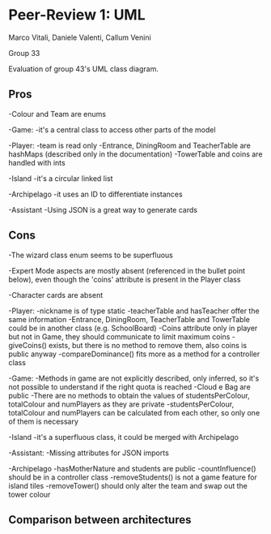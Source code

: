 # Peer-Review 1: UML

Marco Vitali, Daniele Valenti, Callum Venini

Group 33

Evaluation of group 43's UML class diagram.


## Pros

-Colour and Team are enums

-Game:
  -it's a central class to access other parts of the model

-Player:
  -team is read only
  -Entrance, DiningRoom and TeacherTable are hashMaps (described only in the documentation)
  -TowerTable and coins are handled with ints

-Island
  -it's a circular linked list

-Archipelago
  -it uses an ID to differentiate instances

-Assistant
  -Using JSON is a great way to generate cards


## Cons

-The wizard class enum seems to be superfluous

-Expert Mode aspects are mostly absent (referenced in the bullet point below), even though the 'coins' attribute is present in the Player class

-Character cards are absent

-Player:
  -nickname is of type static
  -teacherTable and hasTeacher offer the same information
  -Entrance, DiningRoom, TeacherTable and TowerTable could be in another class (e.g. SchoolBoard)
  -Coins attribute only in player but not in Game, they should communicate to limit maximum coins
  -giveCoins() exists, but there is no method to remove them, also coins is public anyway
  -compareDominance() fits more as a method for a controller class

-Game:
  -Methods in game are not explicitly described, only inferred, so it's not possible to understand if the right quota is reached
  -Cloud e Bag are public
  -There are no methods to obtain the values of studentsPerColour, totalColour and numPlayers as they are private
  -studentsPerColour, totalColour and numPlayers can be calculated from each other, so only one of them is necessary

-Island
  -it's a superfluous class, it could be merged with Archipelago

-Assistant:
  -Missing attributes for JSON imports

-Archipelago
  -hasMotherNature and students are public
  -countInfluence() should be in a controller class
  -removeStudents() is not a game feature for island tiles
  -removeTower() should only alter the team and swap out the tower colour


## Comparison between architectures
